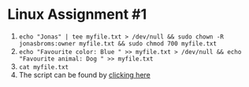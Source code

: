 # Linux Assignment #1

1. `echo "Jonas" | tee myfile.txt > /dev/null && sudo chown -R jonasbroms:owner myfile.txt && sudo chmod 700 myfile.txt`
2. `echo "Favourite color: Blue " >> myfile.txt > /dev/null && echo "Favourite animal: Dog " >> myfile.txt`
3. `cat myfile.txt`
4. The script can be found by [clicking here](../../scripts/assignments/linux1.sh)
